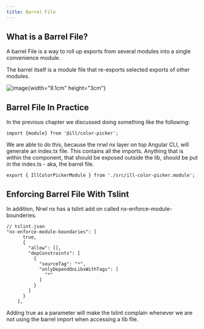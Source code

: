 ```yaml
---
title: Barrel File
---
```


 What is a Barrel File? 
-----------------------

A barrel File is a way to roll up exports from several modules into a
single convenience module.

The barrel itself is a module file that re-exports selected exports of
other modules.

![image](typescript/barrel-file/monkey-barrel){width="9.1cm"
height="3cm"}

 Barrel File In Practice 
------------------------

In the previous chapter we discussed doing something like the following:

    import {module} from '@ill/color-picker';

We are able to do this, because the nrwl nx layer on top Angular CLI,
will generate an index.tx file. This contains all the imports. Anything
that is within the component, that should be exposed outside the lib,
should be put in the index.ts - aka, the barrel file.

``` {caption="index.ts"}
export { IllColorPickerModule } from './src/ill-color-picker.module';
```

 Enforcing Barrel File With Tslint 
----------------------------------

In addition, Nrwl nx has a tslint add on called
nx-enforce-module-bounderies.

    // tslint.json
    "nx-enforce-module-boundaries": [
          true,
          {
            "allow": [],
            "depConstraints": [
              {
                "sourceTag": "*",
                "onlyDependOnLibsWithTags": [
                  "*"
                ]
              }
            ]
          }
        ],

Adding true as a parameter will make the tslint complain whenever we are
not using the barrel import when accessing a lib file.
